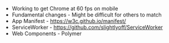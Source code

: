 * Working to get Chrome at 60 fps on mobile
* Fundamental changes - Might be difficult for others to match
* App Manifest - https://w3c.github.io/manifest/
* ServiceWorker - https://github.com/slightlyoff/ServiceWorker
* Web Components - Polymer

